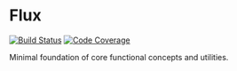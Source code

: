 # Flux

[![Build Status][Build Badge]][Travis CI]
[![Code Coverage][Coverage Badge]][Codecov]

Minimal foundation of core functional concepts and utilities.

[Build Badge]: https://travis-ci.org/fr0stbite/flux.svg?branch=master
[Coverage Badge]: https://codecov.io/gh/fr0stbite/flux/branch/master/graph/badge.svg
[Codecov]: https://codecov.io/gh/fr0stbite/flux
[Travis CI]: https://travis-ci.org/fr0stbite/flux
